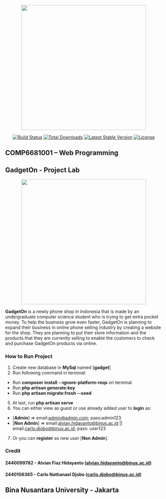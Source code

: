 <p align="center"><a href="https://laravel.com" target="_blank"><img src="https://raw.githubusercontent.com/laravel/art/master/logo-lockup/5%20SVG/2%20CMYK/1%20Full%20Color/laravel-logolockup-cmyk-red.svg" width="400"></a></p>

<p align="center">
<a href="https://travis-ci.org/laravel/framework"><img src="https://travis-ci.org/laravel/framework.svg" alt="Build Status"></a>
<a href="https://packagist.org/packages/laravel/framework"><img src="https://img.shields.io/packagist/dt/laravel/framework" alt="Total Downloads"></a>
<a href="https://packagist.org/packages/laravel/framework"><img src="https://img.shields.io/packagist/v/laravel/framework" alt="Latest Stable Version"></a>
<a href="https://packagist.org/packages/laravel/framework"><img src="https://img.shields.io/packagist/l/laravel/framework" alt="License"></a>
</p>

## COMP6681001 – Web Programming
## GadgetOn - Project Lab

<p align="center"><a><img src="https://i.ibb.co/P609g3k/gadgeton.png" width="400"></a></p>

**GadgetOn** is a newly phone shop in Indonesia that is made by an undergraduate computer science student who is trying to get extra pocket money. To help the business grow even faster, GadgetOn is planning to expand their business in online phone selling industry by creating a website for the shop. They are planning to put their store information and the products that they are currently selling to enable the customers to check and purchase GadgetOn products via online.

### How to Run Project
1. Create new database in **MySql** named [**gadget**]
2. Run following command in terminal:
- Run **composer install --ignore-platform-reqs** on terminal
- Run **php artisan generate:key**
- Run **php artisan migrate:fresh --seed**
5. At last, run **php artisan serve**
6. You can either view as guest or use already added user to **login** as:
- [**Admin**] => email:admin@admin.com; pass:admin123
- [**Non Admin**] => email:alvian.hidayanto@binus.ac.id || email:carlo.djobo@binus.ac.id; pass: user123
7. Or you can **register** as new user [**Non Admin**].

### Credit
#### 2440099782 - Alvian Fiaz Hidayanto (alvian.hidayanto@binus.ac.id)
#### 2440106365 - Carlo Nathanael Djobo (carlo.djobo@binus.ac.id)
## Bina Nusantara University - Jakarta

